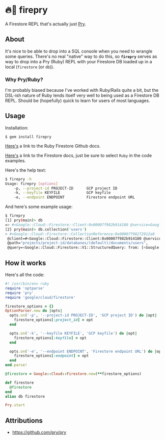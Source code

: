 # 🔥💎 firepry

A Firestore REPL that's actually just [Pry](https://github.com/pry/pry).

## About

It's nice to be able to drop into a SQL console when you need to wrangle some queries. There's no real "native" way to
do this, so **`firepry`** serves as way to drop into a Pry (Ruby) REPL with your Firestore DB loaded up in a local
(`firestore` (or `db`)).

### Why Pry/Ruby?

I'm probably biased because I've worked with Ruby/Rails quite a bit, but the DSL-ish nature of Ruby lends itself very
well to being used as a Firestore DB REPL. Should be (hopefully) quick to learn for users of most languages.

## Usage

Installation:

```shell
$ gem install firepry
```

[Here's](https://github.com/googleapis/google-cloud-ruby/tree/master/google-cloud-firestore) a link to the Ruby Firestore Github docs.

[Here's](https://firebase.google.com/docs/firestore/manage-data/add-data#ruby) a link to the Firestore docs, just be sure to select `Ruby` in the code examples.

Here's the help text:

```bash
$ firepry -h
Usage: firepry [options]
    -p, --project-id PROJECT-ID      GCP project ID
    -k, --keyfile KEYFILE            GCP keyfile
    -e, --endpoint ENDPOINT          Firestore endpoint URL
```

And here's some example usage:

```bash
$ firepry
[1] pry(main)> db
=> #<Google::Cloud::Firestore::Client:0x00007f982b914180 @service=Google::Cloud::Firestore::Service(project-id)>
[2] pry(main)> db.collection('users')
> #<Google::Cloud::Firestore::CollectionReference:0x00007f98272912a8
 @client=#<Google::Cloud::Firestore::Client:0x00007f982b914180 @service=Google::Cloud::Firestore::Service(project-id)>,
 @path="projects/project-id/databases/(default)/documents/users",
 @query=<Google::Cloud::Firestore::V1::StructuredQuery: from: [<Google::Cloud::Firestore::V1::StructuredQuery::CollectionSelector: collection_id: "users", all_descendants: false>], order_by: [], offset: 0>>
```

## How it works

Here's all the code:

```ruby
#! /usr/bin/env ruby
require 'optparse'
require 'pry'
require 'google/cloud/firestore'

firestore_options = {}
OptionParser.new do |opts|
  opts.on('-p', '--project-id PROJECT-ID', 'GCP project ID') do |opt|
    firestore_options[:project_id] = opt
  end

  opts.on('-k', '--keyfile KEYFILE', 'GCP keyfile') do |opt|
    firestore_options[:keyfile] = opt
  end

  opts.on('-e', '--endpoint ENDPOINT', 'Firestore endpoint URL') do |opt|
    firestore_options[:endpoint] = opt
  end
end.parse!

@firestore = Google::Cloud::Firestore.new(**firestore_options)

def firestore
  @firestore
end
alias db firestore

Pry.start
```

## Attributions

- https://github.com/pry/pry

